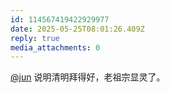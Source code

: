 ```yaml
---
id: 114567419422929977
date: 2025-05-25T08:01:26.409Z
reply: true
media_attachments: 0
---
```


[@jun](https://social.luzhaojun.com/@jun) 说明清明拜得好，老祖宗显灵了。

